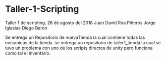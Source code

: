 # Taller-1-Scripting
Taller 1 de scripting. 26 de agosto del 2018
Juan David Roa Piñeros
Jorge Iglesias
Diego Baron

Se entrega un Repositorio de nuevaTienda la cual contiene todas las mecanicas de la tienda.
se entrega un repositorio de taller1_tienda la cual se tuvo un problema con uno de los scripts directos de unity pero funciona como tal el inventario.
